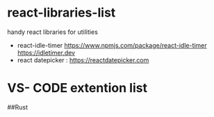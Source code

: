 # react-libraries-list
handy react libraries for utilities

- react-idle-timer https://www.npmjs.com/package/react-idle-timer https://idletimer.dev
- react datepicker : https://reactdatepicker.com


# VS- CODE extention list

##Rust
  

